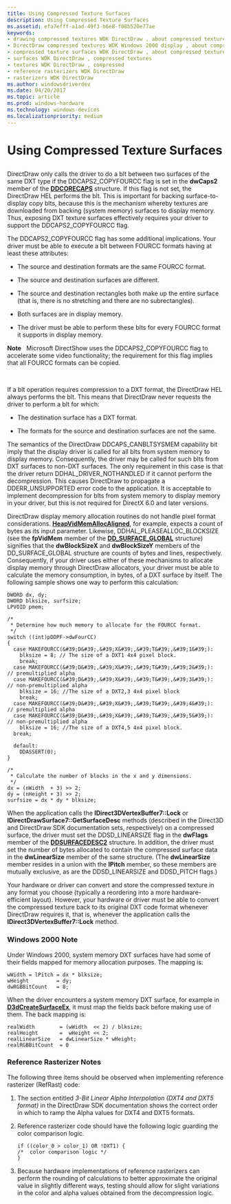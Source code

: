 ```yaml
---
title: Using Compressed Texture Surfaces
description: Using Compressed Texture Surfaces
ms.assetid: efa7efff-a1ad-49f3-b6e8-f08b520e77ae
keywords:
- drawing compressed textures WDK DirectDraw , about compressed texture surfaces
- DirectDraw compressed textures WDK Windows 2000 display , about compressed texture surfaces
- compressed texture surfaces WDK DirectDraw , about compressed texture surfaces
- surfaces WDK DirectDraw , compressed textures
- textures WDK DirectDraw , compressed
- reference rasterizers WDK DirectDraw
- rasterizers WDK DirectDraw
ms.author: windowsdriverdev
ms.date: 04/20/2017
ms.topic: article
ms.prod: windows-hardware
ms.technology: windows-devices
ms.localizationpriority: medium
---
```


# Using Compressed Texture Surfaces


## <span id="ddk_using_compressed_texture_surfaces_gg"></span><span id="DDK_USING_COMPRESSED_TEXTURE_SURFACES_GG"></span>


DirectDraw only calls the driver to do a blt between two surfaces of the same DXT type if the DDCAPS2\_COPYFOURCC flag is set in the **dwCaps2** member of the [**DDCORECAPS**](https://msdn.microsoft.com/library/windows/hardware/ff549248) structure. If this flag is not set, the DirectDraw HEL performs the blt. This is important for backing surface-to-display copy blts, because this is the mechanism whereby textures are downloaded from backing (system memory) surfaces to display memory. Thus, exposing DXT texture surfaces effectively requires your driver to support the DDCAPS2\_COPYFOURCC flag.

The DDCAPS2\_COPYFOURCC flag has some additional implications. Your driver must be able to execute a blt between FOURCC formats having at least these attributes:

-   The source and destination formats are the same FOURCC format.

-   The source and destination surfaces are different.

-   The source and destination rectangles both make up the entire surface (that is, there is no stretching and there are no subrectangles).

-   Both surfaces are in display memory.

-   The driver must be able to perform these blts for every FOURCC format it supports in display memory.

**Note**   Microsoft DirectShow uses the DDCAPS2\_COPYFOURCC flag to accelerate some video functionality; the requirement for this flag implies that all FOURCC formats can be copied.

 

If a blt operation requires compression to a DXT format, the DirectDraw HEL always performs the blt. This means that DirectDraw never requests the driver to perform a blt for which:

-   The destination surface has a DXT format.

-   The formats for the source and destination surfaces are not the same.

The semantics of the DirectDraw DDCAPS\_CANBLTSYSMEM capability bit imply that the display driver is called for all blts from system memory to display memory. Consequently, the driver may be called for such blts from DXT surfaces to non-DXT surfaces. The only requirement in this case is that the driver return DDHAL\_DRIVER\_NOTHANDLED if it cannot perform the decompression. This causes DirectDraw to propagate a DDERR\_UNSUPPORTED error code to the application. It is acceptable to implement decompression for blts from system memory to display memory in your driver, but this is not required for DirectX 6.0 and later versions.

DirectDraw display memory allocation routines do not handle pixel format considerations. [**HeapVidMemAllocAligned**](https://msdn.microsoft.com/library/windows/hardware/ff567267), for example, expects a count of bytes as its input parameter. Likewise, DDHAL\_PLEASEALLOC\_BLOCKSIZE (see the **fpVidMem** member of the [**DD\_SURFACE\_GLOBAL**](https://msdn.microsoft.com/library/windows/hardware/ff551726) structure) signifies that the **dwBlockSizeX** and **dwBlockSizeY** members of the DD\_SURFACE\_GLOBAL structure are counts of bytes and lines, respectively. Consequently, if your driver uses either of these mechanisms to allocate display memory through DirectDraw allocators, your driver must be able to calculate the memory consumption, in bytes, of a DXT surface by itself. The following sample shows one way to perform this calculation:

```
DWORD dx, dy;
DWORD blksize, surfsize;
LPVOID pmem;

/*
 * Determine how much memory to allocate for the FOURCC format.
 */
switch ((int)pDDPF->dwFourCC)
{
  case MAKEFOURCC(&#39;D&#39;,&#39;X&#39;,&#39;T&#39;,&#39;1&#39;):
    blksize = 8; // The size of a DXT1 4x4 pixel block. 
    break;
  case MAKEFOURCC(&#39;D&#39;,&#39;X&#39;,&#39;T&#39;,&#39;2&#39;):    // premultiplied alpha
  case MAKEFOURCC(&#39;D&#39;,&#39;X&#39;,&#39;T&#39;,&#39;3&#39;):    // non-premultiplied alpha
    blksize = 16; //The size of a DXT2,3 4x4 pixel block 
    break;
  case MAKEFOURCC(&#39;D&#39;,&#39;X&#39;,&#39;T&#39;,&#39;4&#39;):    // premultiplied alpha
  case MAKEFOURCC(&#39;D&#39;,&#39;X&#39;,&#39;T&#39;,&#39;5&#39;):    // non-premultiplied alpha
    blksize = 16; //The size of a DXT4,5 4x4 pixel block.
  break;

  default:
    DDASSERT(0);
}

/*
 * Calculate the number of blocks in the x and y dimensions.
 */
dx = (nWidth  + 3) >> 2;
dy = (nHeight + 3) >> 2;
surfsize = dx * dy * blksize;
```

When the application calls the **IDirect3DVertexBuffer7::Lock** or **IDirectDrawSurface7::GetSurfaceDesc** methods (described in the Direct3D and DirectDraw SDK documentation sets, respectively) on a compressed surface, the driver must set the DDSD\_LINEARSIZE flag in the **dwFlags** member of the [**DDSURFACEDESC2**](https://msdn.microsoft.com/library/windows/hardware/ff550340) structure. In addition, the driver must set the number of bytes allocated to contain the compressed surface data in the **dwLinearSize** member of the same structure. (The **dwLinearSize** member resides in a union with the **lPitch** member, so these members are mutually exclusive, as are the DDSD\_LINEARSIZE and DDSD\_PITCH flags.)

Your hardware or driver can convert and store the compressed texture in any format you choose (typically a reordering into a more hardware-efficient layout). However, your hardware or driver must be able to convert the compressed texture back to its original DXT code format whenever DirectDraw requires it, that is, whenever the application calls the **IDirect3DVertexBuffer7::Lock** method.

### <span id="windows_2000_note"></span><span id="WINDOWS_2000_NOTE"></span>Windows 2000 Note

Under Windows 2000, system memory DXT surfaces have had some of their fields mapped for memory allocation purposes. The mapping is:

```
wWidth = lPitch = dx * blksize;
wHeight         = dy;
dwRGBBitCount   = 8;
```

When the driver encounters a system memory DXT surface, for example in [**D3dCreateSurfaceEx**](https://msdn.microsoft.com/library/windows/hardware/ff542840), it must map the fields back before making use of them. The back mapping is:

```
realWidth        = (wWidth  << 2) / blksize;
realHeight       =  wHeight << 2;
realLinearSize   = dwLinearSize * wHeight;
realRGBBitCount  = 0
```

### <span id="reference_rasterizer_notes"></span><span id="REFERENCE_RASTERIZER_NOTES"></span>Reference Rasterizer Notes

The following three items should be observed when implementing reference rasterizer (RefRast) code:

1.  The section entitled *3-Bit Linear Alpha Interpolation (DXT4 and DXT5 format)* in the DirectDraw SDK documentation shows the correct order in which to ramp the Alpha values for DXT4 and DXT5 formats.

2.  Reference rasterizer code should have the following logic guarding the color comparison logic.
    ```
    if ((color_0 > color_1) OR !DXT1) {
    /*  color comparison logic */
    }
    ```

3.  Because hardware implementations of reference rasterizers can perform the rounding of calculations to better approximate the original value in slightly different ways, testing should allow for slight variations in the color and alpha values obtained from the decompression logic.

 

 





